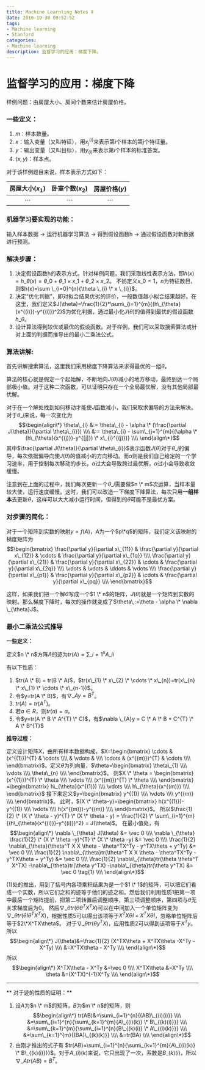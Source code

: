 ```yaml
---
title: Machine Learnling Notes Ⅱ
date: 2016-10-30 09:52:52
tags:
- Machine learning
- Stanford
categories:
- Machine learning
description: 监督学习的应用：梯度下降。
---
```

# 监督学习的应用：梯度下降

样例问题：由房屋大小、房间个数来估计房屋价格。

### 一些定义：
1. $m$：样本数量。
2. $x$：输入变量（又叫特征），用$x_{j}^{(i)}$来表示第$i$个样本的第$j$个特征量。
3. $y$：输出变量（又叫目标），用$y_{(i)}$来表示第$i$个样本的标准答案。
4. $(x,y)$：样本点。

对于该样例题目来说，样本表示方式如下：

| 房屋大小($x_{1}$) | 卧室个数($x_{2}$) | 房屋价格($y$) |
|:-----------:|:-----------:|:-----------:|
| $\cdots$ | $\cdots$ | $\cdots$ |


### 机器学习要实现的功能：
输入样本数据 $\rightarrow$ 运行机器学习算法 $\rightarrow$ 得到假设函数h $\rightarrow$ 通过假设函数对新数据进行预测。

### 解决步骤：
1. 决定假设函数h的表示方式。针对样例问题，我们采取线性表示方法，即$h(x)=h\_{\theta}(x)=\theta \_{0}+\theta \_{1} \times x \_{1} + \theta \_{2} \times x \_{2}$。
不妨定义$x \_{0}=1$，$n$为特征数目，则$h(x)=\sum \_{i=0}^{n}{\theta \_{i} \* x \_{i}}$。
2. 决定“优化判据”，即对拟合结果优劣的评价，一般数值越小拟合结果越好。在这里，我们定义$J(\theta)=\frac{1}{2}*\sum\_{i=1}^{m}{(h\_{\theta}(x^{(i)})-y^{(i)})^2}$为优化判据，通过最小化$J(\theta)$的值得到最优的假设函数$h\_{\theta}$。
3. 设计算法得到较优或最优的假设函数。对于样例，我们可以采取搜索算法或针对上面的判据而推导出的最小二乘法公式。

### 算法讲解:

首先讲解搜索算法，这里我们采用梯度下降算法来求得最优的一组$\theta$。

算法的核心就是假定一个起始解，不断地向$J(\theta)$减小的地方移动，最终到达一个局部极小值。对于这种二次函数，可以证明只存在一个全局最优解，没有其他局部最优解。

对于在一个解处找到如何移动才能使$J$函数减小，我们采取求偏导的方法来解决。
对于$\theta\_{i}$来说，每一次变化为
$$\begin{align\*}
\theta\_{i} &:= \theta\_{i} - \alpha \* (\frac{\partial J(\theta)}{\partial \theta\_{i}}) \\\\
&:= \theta\_{i} - \sum\_{j=1}^{m}{(\alpha \* (h\_{\theta}(x^{(j)})-y^{[j]}) \* x\_{i}^{(j)})} \\\\
\end{align\*}$$
其中$\frac{\partial J(\theta)}{\partial \theta\_{i}}$表示函数$J(\theta)$对于$\theta\_{i}$的偏导，每次依据偏导向使$J(\theta)$的值减小的方向移动。而$\alpha$则是我们自己给定的一个学习速率，用于控制每次移动的步长，$\alpha$过大会导致跨过最优解，$\alpha$过小会导致收敛缓慢。

注意到在上面的过程中，我们每次更新一个$\theta\_{i}$需要做$n \* m$次运算，当样本量较大使，运行速度缓慢。这时，我们可以改造一下梯度下降算法，每次只用**一组样本**去更新$\theta$，这样可以大大减小运行时间，但得到的$\theta$可能不是最优方案。

### 对步骤的简化：

对于一个矩阵到实数的映射$y=f(A)$，$A$为一个$p\*q$的矩阵，我们定义该映射的梯度矩阵为
$$\begin{bmatrix}
\frac{\partial y}{\partial x\_{11}} & \frac{\partial y}{\partial x\_{12}} & \cdots & \frac{\partial y}{\partial x\_{1q}} \\\\
\frac{\partial y}{\partial x\_{21}} & \frac{\partial y}{\partial x\_{22}} & \cdots & \frac{\partial y}{\partial x\_{2q}} \\\\
\vdots & \vdots & \ddots & \vdots \\\\
\frac{\partial y}{\partial x\_{p1}} & \frac{\partial y}{\partial x\_{p2}} & \cdots & \frac{\partial y}{\partial x\_{pq}} \\\\
\end{bmatrix}$$

这样，如果我们把一个解$\theta$写成一个$1 \* n$的矩阵，$J(\theta)$就是一个矩阵到实数的映射。那么梯度下降时，每次的操作就变成了$\theta\,:=\theta - \alpha \* \nabla \_{\theta}J$。


### 最小二乘法公式推导

**一些定义：**

定义$n \* n$方阵$A$的迹为$tr(A)=\sum\_{i=1}^{n}{A\_{ii}}$

有以下性质：
1. $tr(A \* B) = tr(B \* A)$，$tr(x\_{1} \* x\_{2} \* \cdots \* x\_{n})=tr(x\_{n} \* x\_{1} \* \cdots \* x\_{n-1})$。
2. 令$y=tr(A \* B)$，有$\nabla\_{A}y=B^{T}$。
3. $tr(A)=tr(A^{T})$。
4. 若$a \in R$，则$tr(a)=a$。
5. 令$y=tr(A \* B \* A^{T} \* C)$，有$\nabla \_{A}y = C \* A \* B + C^{T} \* A \* B^{T}$

**推导过程：**

定义设计矩阵$X$，由所有样本数据构成，$X=\begin{bmatrix}
\cdots & (x^{(1)})^{T} & \cdots \\\\
  & \vdots &   \\\\
\cdots & (x^{(m)})^{T} & \cdots \\\\
\end{bmatrix}$。定义$\theta$为列向量，$\theta=\begin{bmatrix}
\theta\_{1} \\\\
\vdots \\\\
\theta\_{n} \\\\
\end{bmatrix}$。
则$X \* \theta = \begin{bmatrix}
(x^{(1)})^{T} \*  \theta \\\\
\vdots \\\\
(x^{(m)})^{T} \*  \theta \\\\
\end{bmatrix}
=\begin{bmatrix}
h\_{\theta}(x^{(1)}) \\\\
\vdots \\\\
h\_{\theta}(x^{(m)}) \\\\
\end{bmatrix}$
接下来定义$y=\begin{bmatrix}
y^{(1)} \\\\
\vdots \\\\
y^{(m)} \\\\
\end{bmatrix}$。
此时，$(X \* \theta-y)=\begin{bmatrix}
h(x^{(1)})-y^{(1)} \\\\
\vdots \\\\
h(x^{(m)})-y^{(m)} \\\\
\end{bmatrix}$。
所以$\frac{1}{2} \* (X \* \theta - y)^{T} \* (X \* \theta - y) = \frac{1}{2} \* \sum\_{i=1}^{m}{(h\_{\theta}(x^{(i)})-y^{(i)})^2} = J(\theta)$。
在最小值处，有
$$\begin{align\*}
\nabla \_{\theta} J(\theta) &= \vec 0 \\\\
\nabla \_{\theta} \frac{1}{2} \* (X \* \theta -y)^{T} \* (X \* \theta -y) &= \vec 0 \\\\
\frac{1}{2} \nabla\_{\theta}(\theta^T X X \theta - \theta^TX^Ty - y^TX\theta + y^Ty) &= \vec 0 \\\\
\frac{1}{2} \nabla\_{\theta}tr(\theta^T X X \theta - \theta^TX^Ty - y^TX\theta + y^Ty) &= \vec 0 \\\\
\frac{1}{2} \nabla\_{\theta}tr(\theta \theta^T X^TX) -\nabla\_{\theta}tr(\theta y^TX) -\nabla\_{\theta}tr(\theta y^TX) &= \vec 0 \tag{1} \\\\
\end{align\*}$$

$(1)$处的推出，用到了括号内各项乘积结果为是一个$1 \* 1$的矩阵，可以把它们看成一个实数，所以它们之和的迹等于他们的迹之和。然后我们利用性质1把第一项中最后一个矩阵提前，把第二项转置后调整顺序，第三项调整顺序，第四项与$\theta$无关求梯度后为$0$。
然后$\nabla\_{\theta}tr(\theta \theta^T X^TX)$可以在中间加入一个单位矩阵变为$\nabla\_{\theta}tr(\theta I \theta^T X^TX)$，根据性质5可以得出该项等于$X^TX\theta I + X^TX\theta I$，忽略单位矩阵后等于$2\*X^TX\theta$。
对于$\nabla\_{\theta}tr(\theta y^TX)$，应用性质2可以得到该项等于$X^Ty$。
所以$$\begin{align\*}
J(\theta)&=\frac{1}{2} (X^TX\theta + X^TX\theta -X^Ty -X^Ty) \\\\
&=X^TX\theta - X^Ty \\\\
\end{align\*}$$
所以$$\begin{align\*}
X^TX\theta - X^Ty &=\vec 0 \\\\
X^TX\theta &=X^Ty \\\\
\theta &=(X^TX)^{-1}X^Ty \\\\
\end{align\*}$$

------------------------
** 对于迹的性质的证明：**
1. 设$A$为$n \* m$的矩阵，$B$为$m \* n$的矩阵，则$$\begin{align\*}
tr(AB)&=\sum\_{i=1}^{n}{(AB)\_{(i)(i)}} \\\\
&=\sum\_{i=1}^{n}{\sum\_{k=1}^{m}{A\_{(i)(k)} \* B\_{(k)(i)}}} \\\\
&=\sum\_{k=1}^{m}{\sum\_{i=1}^{n}{B\_{(k)(i)} \* A\_{(i)(k)}}} \\\\
&=\sum\_{k=1}^{m}{(BA)\_{(k)(k)}} \\\\
&=tr(BA) \\\\
\end{align\*}$$
2. 由刚才推出的式子有 $tr(AB)=\sum\_{i=1}^{n}{\sum\_{k=1}^{m}{A\_{(i)(k)} \* B\_{(k)(i)}}}$。对于$A\_{(i)(k)}$来说，它只出现了一次，系数是$B\_{(k)(i)}$，所以$\nabla\_{A}tr(AB)=B^T$。